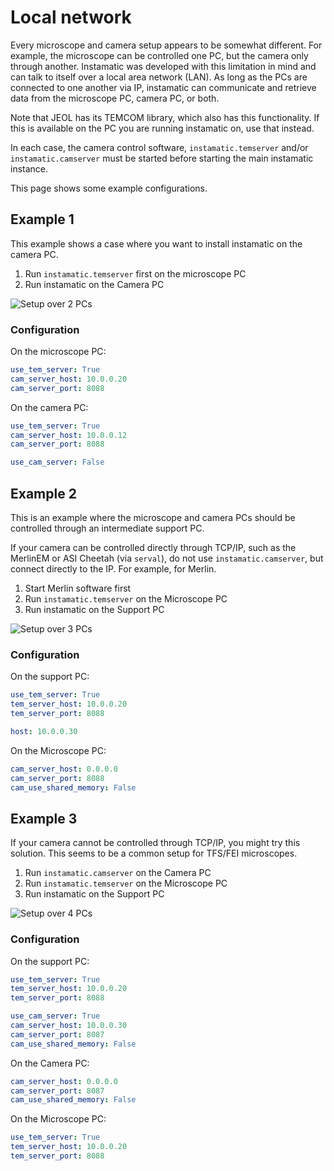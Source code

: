 # Local network

Every microscope and camera setup appears to be somewhat different. For example, the microscope can be controlled one PC, but the camera only through another. Instamatic was developed with this limitation in mind and can talk to itself over a local area network (LAN). As long as the PCs are connected to one another via IP, instamatic can communicate and retrieve data from the microscope PC, camera PC, or both.

Note that JEOL has its TEMCOM library, which also has this functionality. If this is available on the PC you are running instamatic on, use that instead.

In each case, the camera control software, `instamatic.temserver` and/or `instamatic.camserver` must be started before starting the main instamatic instance.

This page shows some example configurations.

## Example 1

This example shows a case where you want to install instamatic on the camera PC.

1. Run `instamatic.temserver` first on the microscope PC
2. Run instamatic on the Camera PC

![Setup over 2 PCs](images/network_2_pcs.png)

### Configuration

On the microscope PC:

```yaml title="settings.yaml"
use_tem_server: True
cam_server_host: 10.0.0.20
cam_server_port: 8088
```

On the camera PC:

```yaml title="settings.yaml"
use_tem_server: True
cam_server_host: 10.0.0.12
cam_server_port: 8088

use_cam_server: False
```


## Example 2

This is an example where the microscope and camera PCs should be controlled through an intermediate support PC.

If your camera can be controlled directly through TCP/IP, such as the MerlinEM or ASI Cheetah (via `serval`), do not use `instamatic.camserver`, but connect directly to the IP. For example, for Merlin.

1. Start Merlin software first
2. Run `instamatic.temserver` on the Microscope PC
3. Run instamatic on the Support PC

![Setup over 3 PCs](images/network_3_pcs.png)

### Configuration

On the support PC:

```yaml title="settings.yaml"
use_tem_server: True
tem_server_host: 10.0.0.20
tem_server_port: 8088
```

```yaml title="camera/merlin.yaml"
host: 10.0.0.30
```

On the Microscope PC:

```yaml title="settings.yaml"
cam_server_host: 0.0.0.0
cam_server_port: 8088
cam_use_shared_memory: False
```

## Example 3

If your camera cannot be controlled through TCP/IP, you might try this solution. This seems to be a common setup for TFS/FEI microscopes.

1. Run `instamatic.camserver` on the Camera PC
2. Run `instamatic.temserver` on the Microscope PC
3. Run instamatic on the Support PC

![Setup over 4 PCs](images/network_4_pcs.png)

### Configuration

On the support PC:

```yaml title="settings.yaml"
use_tem_server: True
tem_server_host: 10.0.0.20
tem_server_port: 8088

use_cam_server: True
cam_server_host: 10.0.0.30
cam_server_port: 8087
cam_use_shared_memory: False
```

On the Camera PC:

```yaml title="settings.yaml"
cam_server_host: 0.0.0.0
cam_server_port: 8087
cam_use_shared_memory: False
```

On the Microscope PC:

```yaml title="settings.yaml"
use_tem_server: True
tem_server_host: 10.0.0.20
tem_server_port: 8088
```
